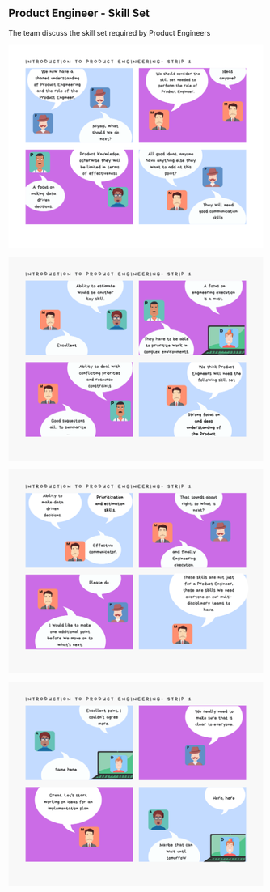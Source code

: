 ## Product Engineer - Skill Set

The team discuss the skill set required by Product Engineers

![](assets/intro-pe-strip1-page1.png)

![](assets/intro-pe-strip1-page2.png)

![](assets/intro-pe-strip1-page3.png)

![](assets/intro-pe-strip1-page4.png)
